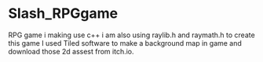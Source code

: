 # Slash_RPGgame
RPG game i making use c++ i am also using raylib.h and raymath.h to create this game
I used Tiled software to make a background map in game and download those 2d assest from itch.io.

